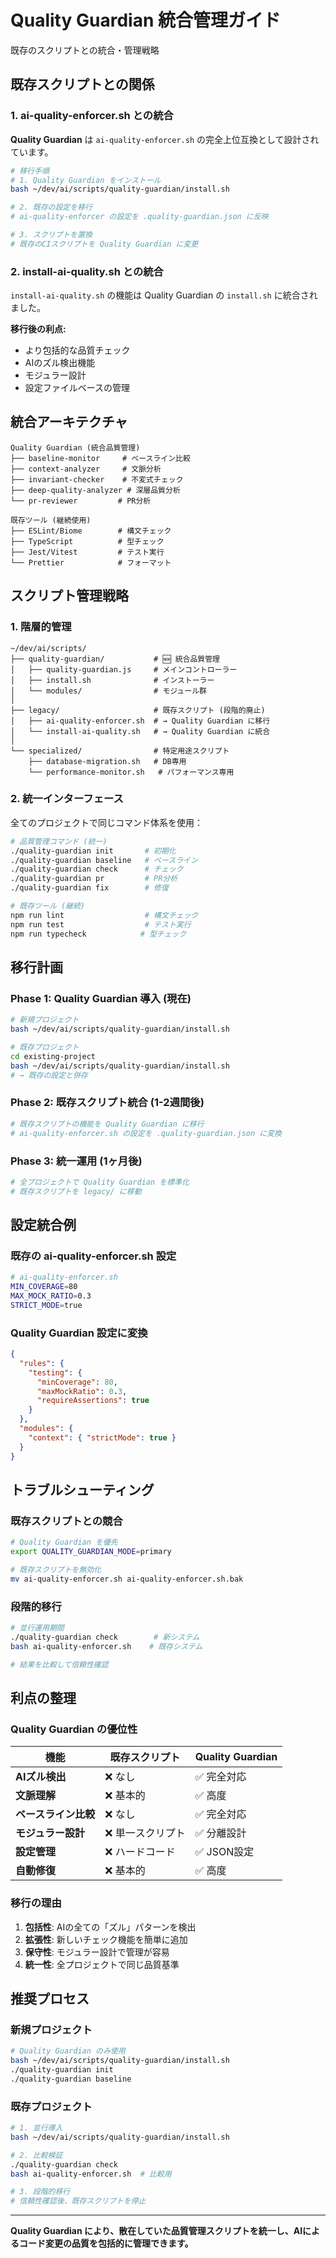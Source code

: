 # Quality Guardian 統合管理ガイド

既存のスクリプトとの統合・管理戦略

## 既存スクリプトとの関係

### 1. ai-quality-enforcer.sh との統合

**Quality Guardian** は `ai-quality-enforcer.sh` の完全上位互換として設計されています。

```bash
# 移行手順
# 1. Quality Guardian をインストール
bash ~/dev/ai/scripts/quality-guardian/install.sh

# 2. 既存の設定を移行
# ai-quality-enforcer の設定を .quality-guardian.json に反映

# 3. スクリプトを置換
# 既存のCIスクリプトを Quality Guardian に変更
```

### 2. install-ai-quality.sh との統合

`install-ai-quality.sh` の機能は Quality Guardian の `install.sh` に統合されました。

**移行後の利点:**
- より包括的な品質チェック
- AIのズル検出機能
- モジュラー設計
- 設定ファイルベースの管理

## 統合アーキテクチャ

```
Quality Guardian (統合品質管理)
├── baseline-monitor     # ベースライン比較
├── context-analyzer     # 文脈分析
├── invariant-checker    # 不変式チェック
├── deep-quality-analyzer # 深層品質分析
└── pr-reviewer         # PR分析

既存ツール (継続使用)
├── ESLint/Biome        # 構文チェック
├── TypeScript          # 型チェック
├── Jest/Vitest         # テスト実行
└── Prettier            # フォーマット
```

## スクリプト管理戦略

### 1. 階層的管理

```
~/dev/ai/scripts/
├── quality-guardian/           # 🆕 統合品質管理
│   ├── quality-guardian.js     # メインコントローラー
│   ├── install.sh              # インストーラー
│   └── modules/                # モジュール群
│
├── legacy/                     # 既存スクリプト (段階的廃止)
│   ├── ai-quality-enforcer.sh  # → Quality Guardian に移行
│   └── install-ai-quality.sh   # → Quality Guardian に統合
│
└── specialized/                # 特定用途スクリプト
    ├── database-migration.sh   # DB専用
    └── performance-monitor.sh   # パフォーマンス専用
```

### 2. 統一インターフェース

全てのプロジェクトで同じコマンド体系を使用：

```bash
# 品質管理コマンド (統一)
./quality-guardian init       # 初期化
./quality-guardian baseline   # ベースライン
./quality-guardian check      # チェック
./quality-guardian pr         # PR分析
./quality-guardian fix        # 修復

# 既存ツール (継続)
npm run lint                  # 構文チェック
npm run test                  # テスト実行
npm run typecheck            # 型チェック
```

## 移行計画

### Phase 1: Quality Guardian 導入 (現在)

```bash
# 新規プロジェクト
bash ~/dev/ai/scripts/quality-guardian/install.sh

# 既存プロジェクト
cd existing-project
bash ~/dev/ai/scripts/quality-guardian/install.sh
# → 既存の設定と併存
```

### Phase 2: 既存スクリプト統合 (1-2週間後)

```bash
# 既存スクリプトの機能を Quality Guardian に移行
# ai-quality-enforcer.sh の設定を .quality-guardian.json に変換
```

### Phase 3: 統一運用 (1ヶ月後)

```bash
# 全プロジェクトで Quality Guardian を標準化
# 既存スクリプトを legacy/ に移動
```

## 設定統合例

### 既存の ai-quality-enforcer.sh 設定

```bash
# ai-quality-enforcer.sh
MIN_COVERAGE=80
MAX_MOCK_RATIO=0.3
STRICT_MODE=true
```

### Quality Guardian 設定に変換

```json
{
  "rules": {
    "testing": {
      "minCoverage": 80,
      "maxMockRatio": 0.3,
      "requireAssertions": true
    }
  },
  "modules": {
    "context": { "strictMode": true }
  }
}
```

## トラブルシューティング

### 既存スクリプトとの競合

```bash
# Quality Guardian を優先
export QUALITY_GUARDIAN_MODE=primary

# 既存スクリプトを無効化
mv ai-quality-enforcer.sh ai-quality-enforcer.sh.bak
```

### 段階的移行

```bash
# 並行運用期間
./quality-guardian check        # 新システム
bash ai-quality-enforcer.sh    # 既存システム

# 結果を比較して信頼性確認
```

## 利点の整理

### Quality Guardian の優位性

| 機能 | 既存スクリプト | Quality Guardian |
|------|-------------|-----------------|
| **AIズル検出** | ❌ なし | ✅ 完全対応 |
| **文脈理解** | ❌ 基本的 | ✅ 高度 |
| **ベースライン比較** | ❌ なし | ✅ 完全対応 |
| **モジュラー設計** | ❌ 単一スクリプト | ✅ 分離設計 |
| **設定管理** | ❌ ハードコード | ✅ JSON設定 |
| **自動修復** | ❌ 基本的 | ✅ 高度 |

### 移行の理由

1. **包括性**: AIの全ての「ズル」パターンを検出
2. **拡張性**: 新しいチェック機能を簡単に追加
3. **保守性**: モジュラー設計で管理が容易
4. **統一性**: 全プロジェクトで同じ品質基準

## 推奨プロセス

### 新規プロジェクト

```bash
# Quality Guardian のみ使用
bash ~/dev/ai/scripts/quality-guardian/install.sh
./quality-guardian init
./quality-guardian baseline
```

### 既存プロジェクト

```bash
# 1. 並行導入
bash ~/dev/ai/scripts/quality-guardian/install.sh

# 2. 比較検証
./quality-guardian check
bash ai-quality-enforcer.sh  # 比較用

# 3. 段階的移行
# 信頼性確認後、既存スクリプトを停止
```

---

**Quality Guardian により、散在していた品質管理スクリプトを統一し、AIによるコード変更の品質を包括的に管理できます。**